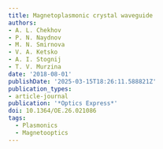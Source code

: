 ```yaml
---
title: Magnetoplasmonic crystal waveguide
authors:
- A. L. Chekhov
- P. N. Naydnov
- M. N. Smirnova
- V. A. Ketsko
- A. I. Stognij
- T. V. Murzina
date: '2018-08-01'
publishDate: '2025-03-15T18:26:11.588821Z'
publication_types:
- article-journal
publication: '*Optics Express*'
doi: 10.1364/OE.26.021086
tags:
  - Plasmonics
  - Magnetooptics
---
```

